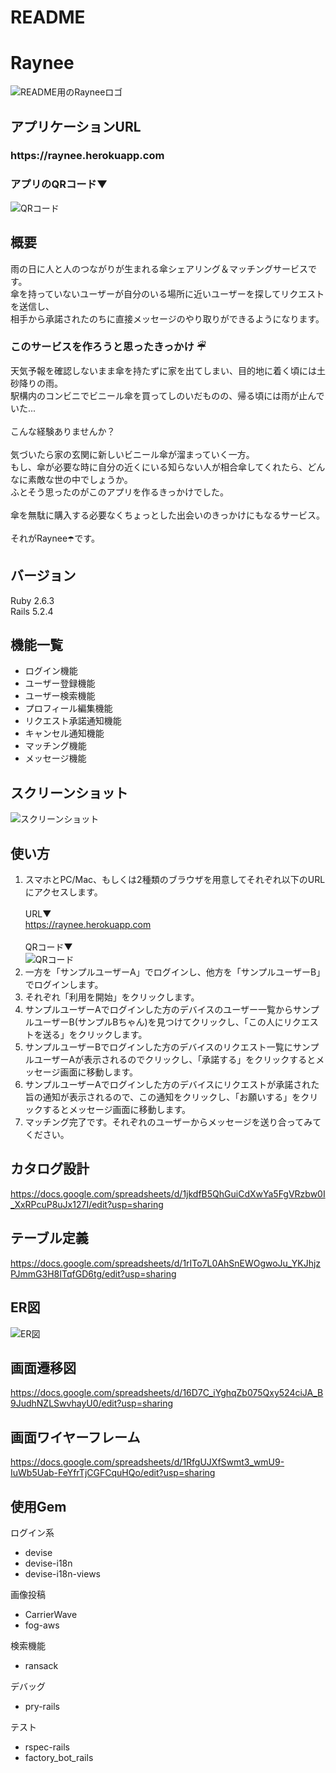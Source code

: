 # README

# Raynee
![README用のRayneeロゴ](app/assets/images/rayneelogo4github.jpg "logo")

## アプリケーションURL
<h3>https://raynee.herokuapp.com</h3>

### アプリのQRコード▼
![QRコード](app/assets/images/qr_raynee_heroku.png "qr_code")

## 概要
雨の日に人と人のつながりが生まれる傘シェアリング＆マッチングサービスです。<br>
傘を持っていないユーザーが自分のいる場所に近いユーザーを探してリクエストを送信し、<br>
相手から承諾されたのちに直接メッセージのやり取りができるようになります。<br>

### このサービスを作ろうと思ったきっかけ ☔︎
天気予報を確認しないまま傘を持たずに家を出てしまい、目的地に着く頃には土砂降りの雨。<br>
駅構内のコンビニでビニール傘を買ってしのいだものの、帰る頃には雨が止んでいた...<br>
<br>
こんな経験ありませんか？<br>
<br>
気づいたら家の玄関に新しいビニール傘が溜まっていく一方。<br>
もし、傘が必要な時に自分の近くにいる知らない人が相合傘してくれたら、どんなに素敵な世の中でしょうか。<br>
ふとそう思ったのがこのアプリを作るきっかけでした。<br>
<br>
傘を無駄に購入する必要なくちょっとした出会いのきっかけにもなるサービス。<br>
<br>
それがRaynee☂️です。<br>

## バージョン
Ruby 2.6.3  
Rails 5.2.4

## 機能一覧
- ログイン機能
- ユーザー登録機能
- ユーザー検索機能
- プロフィール編集機能
- リクエスト承諾通知機能
- キャンセル通知機能
- マッチング機能
- メッセージ機能

## スクリーンショット
![スクリーンショット](app/assets/images/raynee_anime_large.gif "screenshot")

## 使い方
1. スマホとPC/Mac、もしくは2種類のブラウザを用意してそれぞれ以下のURLにアクセスします。<br><br>URL▼<br>https://raynee.herokuapp.com <br><br>QRコード▼<br>![QRコード](app/assets/images/qr_raynee_heroku.png "qr_code")
2. 一方を「サンプルユーザーA」でログインし、他方を「サンプルユーザーB」でログインします。
3. それぞれ「利用を開始」をクリックします。
4. サンプルユーザーAでログインした方のデバイスのユーザー一覧からサンプルユーザーB(サンプルBちゃん)を見つけてクリックし、「この人にリクエストを送る」をクリックします。
5. サンプルユーザーBでログインした方のデバイスのリクエスト一覧にサンプルユーザーAが表示されるのでクリックし、「承諾する」をクリックするとメッセージ画面に移動します。
6. サンプルユーザーAでログインした方のデバイスにリクエストが承諾された旨の通知が表示されるので、この通知をクリックし、「お願いする」をクリックするとメッセージ画面に移動します。
7. マッチング完了です。それぞれのユーザーからメッセージを送り合ってみてください。

## カタログ設計
https://docs.google.com/spreadsheets/d/1jkdfB5QhGuiCdXwYa5FgVRzbw0I_XxRPcuP8uJx127I/edit?usp=sharing

## テーブル定義
https://docs.google.com/spreadsheets/d/1rITo7L0AhSnEWOgwoJu_YKJhjzPJmmG3H8ITqfGD6tg/edit?usp=sharing

##  ER図
![ER図](app/assets/images/er.png "Entity Relationship Diagram")

## 画面遷移図
https://docs.google.com/spreadsheets/d/16D7C_iYghqZb075Qxy524ciJA_B9JudhNZLSwvhayU0/edit?usp=sharing

## 画面ワイヤーフレーム
https://docs.google.com/spreadsheets/d/1RfgUJXfSwmt3_wmU9-IuWb5Uab-FeYfrTjCGFCquHQo/edit?usp=sharing

## 使用Gem
ログイン系
* devise
* devise-i18n
* devise-i18n-views

画像投稿
* CarrierWave
* fog-aws

検索機能
* ransack

デバッグ
* pry-rails

テスト
* rspec-rails
* factory_bot_rails
